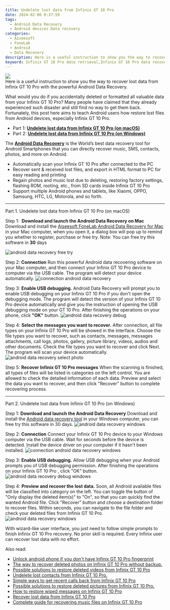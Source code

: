 ```yaml
---
title: Undelete lost data from Infinix GT 10 Pro
date: 2024-02-06 0:37:59
tags: 
  - Android Data Recovery
  - Android devices Data recovery
categories: 
  - Aiseesoft
  - FoneLab
  - Android
  - Data Recovery
description: Here is a useful instruction to show you the way to recover lost data from Infinix GT 10 Pro with the powerful Android Data Recovery.
keyword: Infinix GT 10 Pro data retrieval,Infinix GT 10 Pro data recovery,recover lost files from Infinix GT 10 Pro,Infinix GT 10 Pro files disappear,undelete data from Infinix GT 10 Pro,save lost data on Infinix GT 10 Pro,how to recover data in Infinix GT 10 Pro,how to refind deleted data from Infinix GT 10 Pro,Infinix GT 10 Pro retrieve deleted data,Infinix GT 10 Pro issues with data deleted,how do i recover data on Infinix GT 10 Pro,how to retrieve deleted data from my Infinix GT 10 Pro
---
```


<img src="https://img0mobiles.techidaily.com/images/best-assets/devices/infinix/infinix-gt-10-pro/4.jpg" class="atpl-imgstyle"  />

<div class="atpl-content atpl-for-fonelab-android recover-data">

<div class="atpl-post-description-part-1">
Here is a useful instruction to show you the way to recover lost data from Infinix GT 10 Pro with the powerful Android Data Recovery.
</div>
<div class="atpl-post-device-model-description">

</div>




<div class="atpl-post-description-part-2">
<div class="tpl-content-sub-paragraph-normal">
  <p>
    What would you do if you accidentally deleted or formatted all valuable data from your Infinix GT 10 Pro? Many people have claimed that they already experienced such disaster and still find no way to get them back. Fortunately, this post here aims to teach Android users how restore lost files from Android devices, especially Infinix GT 10 Pro.
  </p>
</div>
</div>


<ul>
  <li>Part 1: <strong><a href="#p1">Undelete lost data from Infinix GT 10 Pro (on macOS)</a></strong></li>
  <li>Part 2: <strong><a href="#p2">Undelete lost data from Infinix GT 10 Pro (on Windows)</a></strong></li>
</ul>


<div class="atpl-post-description-part-3">
<div class="tpl-content-sub-paragraph-normal">
  <p>
      The <a href="https://tools.techidaily.com/aiseesoft-android-data-recovery/" target="_blank" rel="noopener"><strong>Android Data Recovery</strong></a> is the World’s best data recovery tool for Android Smartphones that you can directly recover music, SMS, contacts, photos, and more on Android.
  </p>
  <ul class="tpl-content-sub-paragraph-ul-style">
    <li>Automatically scan your Infinix GT 10 Pro after connected to the PC</li>
    <li>Recover sent & received lost files, and export in HTML format to PC for easy reading and printing</li>
    <li>Regain photos and music lost due to deleting, restoring factory settings, flashing ROM, rooting, etc., from SD cards inside Infinix GT 10 Pro</li>
    <li>Support multiple Android phones and tablets, like Xiaomi, OPPO, Samsung, HTC, LG, Motorola, and so forth.</li>
  </ul>
</div>
</div>


<!-- Part 1 -->
<a id="p1" name="p1" ></a><hr>

<div>
  <span class="atpl-step-part-style">Part 1. Undelete lost data from Infinix GT 10 Pro (on macOS)</span>
</div>  

<span class="atpl-stepstyle-a"><span>Step 1: </span></span> <strong>Download and launch the Android Data Recovery on Mac</strong>
Download and install the <a href="https://tools.techidaily.com/aiseesoft-android-data-recovery-for-mac/" target="_blank" rel="noopener">Aiseesoft FoneLab Android Data Recovery for Mac</a> in your Mac computer, when you open it, a dialog box will pop up to remind you whether to register, purchase or free try.
Note: You can free try this software in <strong>30</strong> days

<img src="https://tools.techidaily.com/images/apps/aiseesoft/android-data-recovery/mac-free-try.png" class="atpl-imgstyle" alt="android data recovery free try" />

<span class="atpl-stepstyle-a"><span>Step 2: </span></span> <strong>Connection</strong>
Run this powerful Android data recovering software on your Mac computer, and then connect your Infinix GT 10 Pro device to computer via the USB cable. The program will detect your device automatically.
<img src="https://tools.techidaily.com/images/apps/aiseesoft/android-data-recovery/mac-connection-interface.jpg" class="atpl-imgstyle" alt="connection android data recovery" />

<span class="atpl-stepstyle-a"><span>Step 3: </span></span> <strong>Enable USB debugging.</strong>
Android Data Recovery will prompt you to enable USB debugging on your Infinix GT 10 Pro  if you don't open the debugging mode. The program will detect the version of your Infinix GT 10 Pro device automatically and give you the instruction of opening the USB debugging mode on your GT 10 Pro. After finishing the operations on your phone, click <strong>"OK"</strong> button.
<img src="https://tools.techidaily.com/images/apps/aiseesoft/android-data-recovery/mac-android-usb-debug.jpg"  class="atpl-imgstyle" alt="android data recovery debug" />

<span class="atpl-stepstyle-a"><span>Step 4: </span></span> <strong>Select the messages you want to recover.</strong>
After connection, all file types on your Infinix GT 10 Pro will be showed in the interface. Choose the file types you want to recover, such as contacts, messages, messages attachments, call logs, photos, gallery, picture library, videos, audios and other documents. Check the file types you want to recover and click Next. The program will scan your device automatically.
<img src="https://tools.techidaily.com/images/apps/aiseesoft/android-data-recovery/mac-choose-type-photos.jpg" class="atpl-imgstyle" alt="android data recovery select photo" />

<span class="atpl-stepstyle-a"><span>Step 5: </span></span> <strong>Recover Infinix GT 10 Pro messages</strong>
When the scanning is finished, all types of files will be listed in categories on the left control. You are allowed to check the detailed information of each data. Preview and select the data you want to recover, and then click "Recover" button to complete recovering process.


<a id="p2" name="p2"></a><hr>

<!-- Part 2 -->
<div>
  <span class="atpl-step-part-style">Part 2. Undelete lost data from Infinix GT 10 Pro (on Windows)</span>
</div>

<span class="atpl-stepstyle-a"><span>Step 1: </span></span> <strong>Download and launch the Android Data Recovery</strong>
Download and install the <a href="https://tools.techidaily.com/aiseesoft-android-data-recovery-for-win/" target="_blank" rel="noopener">Android data recovery tool</a> in your Windows computer, you can free try this software in 30 days.
<img src="https://tools.techidaily.com/images/apps/aiseesoft/android-data-recovery/win-start-interface.png"  class="atpl-imgstyle" alt="android data recovery windows" />

<span class="atpl-stepstyle-a"><span>Step 2: </span></span> <strong>Connection</strong>
Connect your Infinix GT 10 Pro device to your Windows computer via the USB cable. Wait for seconds before the device is detected. Install the device driver on your computer if it hasn't been installed.
<img src="https://tools.techidaily.com/images/apps/aiseesoft/android-data-recovery/win-connection-interface.png" class="atpl-imgstyle" alt="connection android data recovery windows" />

<span class="atpl-stepstyle-a"><span>Step 3: </span></span> <strong>Enable USB debugging.</strong>
Allow USB debugging when your Android prompts you of USB debugging permission. After finishing the operations on your Infinix GT 10 Pro , click "OK" button.
<img src="https://tools.techidaily.com/images/apps/aiseesoft/android-data-recovery/win-android-usb-debug.png" class="atpl-imgstyle" alt="android data recovery debug windows" />

<span class="atpl-stepstyle-a"><span>Step 4: </span></span> <strong>Preview and recover the lost data.</strong>
Soon, all Android available files will be classified into category on the left. You can toggle the button of "Only display the deleted item(s)" to "On", so that you can quickly find the wanted Android file. Click "Recover" button and choose a destination folder to recover files. Within seconds, you can navigate to the file folder and check your deleted files from Infinix GT 10 Pro.
<img src="https://tools.techidaily.com/images/apps/aiseesoft/android-data-recovery/win-recover-photos.png" class="atpl-imgstyle" alt="android data recovery windows" />

<div class="atpl-post-description-part-4">
<div class="tpl-content-sub-paragraph-normal">
  <p>
    With wizard-like user interface, you just need to follow simple prompts to finish Infinix GT 10 Pro recovery. No prior skill is required. Every Infinix user can recover lost data with no effort.
  </p>
</div>
</div>


<ins class="adsbygoogle"
     style="display:block"
     data-ad-client="ca-pub-7571918770474297"
     data-ad-slot="8358498916"
     data-ad-format="auto"
     data-full-width-responsive="true"></ins>

<span class="atpl-alsoreadstyle">Also read:</span>
<div><ul>
<li><a href="/unlock-android-phone-if-you-don-t-have-infinix-gt-10-pro-fingerprint-by-drfone-android-unlock-android-unlock/" target="_blank" rel="noopener"><u>Unlock android phone if you don't have Infinix GT 10 Pro fingerprint</u></a></li>
<li><a href="/the-way-to-recover-deleted-photos-on-infinix-gt-10-pro-without-backup-by-fonelab-android-recover-photos/" target="_blank" rel="noopener"><u>The way to recover deleted photos on Infinix GT 10 Pro without backup.</u></a></li>
<li><a href="/possible-solutions-to-restore-deleted-videos-from-infinix-gt-10-pro-by-fonelab-android-recover-video/" target="_blank" rel="noopener"><u>Possible solutions to restore deleted videos from Infinix GT 10 Pro</u></a></li>
<li><a href="/undelete-lost-contacts-from-infinix-gt-10-pro-by-fonelab-android-recover-contacts/" target="_blank" rel="noopener"><u>Undelete lost contacts from Infinix GT 10 Pro.</u></a></li>
<li><a href="/simple-ways-to-get-recent-calls-back-from-infinix-gt-10-pro-by-fonelab-android-recover-call-logs/" target="_blank" rel="noopener"><u>Simple ways to get recent calls back from Infinix GT 10 Pro</u></a></li>
<li><a href="/possible-solutions-to-restore-deleted-pictures-from-infinix-gt-10-pro-by-fonelab-android-recover-pictures/" target="_blank" rel="noopener"><u>Possible solutions to restore deleted pictures from Infinix GT 10 Pro.</u></a></li>
<li><a href="/how-to-restore-wiped-messages-on-infinix-gt-10-pro-by-fonelab-android-recover-messages/" target="_blank" rel="noopener"><u>How to restore wiped messages on Infinix GT 10 Pro</u></a></li>
<li><a href="/recover-lost-data-from-infinix-gt-10-pro-by-fonelab-android-recover-data/" target="_blank" rel="noopener"><u>Recover lost data from Infinix GT 10 Pro</u></a></li>
<li><a href="/complete-guide-for-recovering-music-files-on-infinix-gt-10-pro-by-fonelab-android-recover-music/" target="_blank" rel="noopener"><u>Complete guide for recovering music files on Infinix GT 10 Pro</u></a></li>
</ul></div>

</div>
